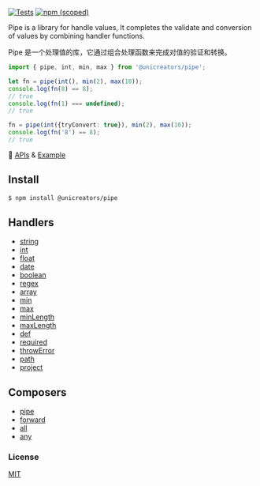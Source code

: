 [![Tests](https://github.com/unicreators/pipe/actions/workflows/tests.yml/badge.svg)](https://github.com/unicreators/pipe/actions/workflows/tests.yml) 
[![npm (scoped)](https://img.shields.io/npm/v/@unicreators/pipe)](https://www.npmjs.com/package/@unicreators/pipe)


Pipe is a library for handle values, It completes the validate and conversion of values by combining handler functions.


Pipe 是一个处理值的库，它通过组合处理函数来完成对值的验证和转换。


```ts
import { pipe, int, min, max } from '@unicreators/pipe';

let fn = pipe(int(), min(2), max(10));
console.log(fn(8) == 8);
// true
console.log(fn(1) === undefined);
// true

fn = pipe(int({tryConvert: true}), min(2), max(10));
console.log(fn('8') == 8);
// true
```

:watermelon: [APIs](./docs) & [Example](./tests/index.test.ts)  


## Install

```sh
$ npm install @unicreators/pipe
```

## Handlers

- [string](./docs#string)
- [int](./docs#int)
- [float](./docs#float)
- [date](./docs#date)
- [boolean](./docs#boolean)
- [regex](./docs#regex)
- [array](./docs#array)
- [min](./docs#min)
- [max](./docs#max)
- [minLength](./docs#minlength)
- [maxLength](./docs#maxlength)
- [def](./docs#def)
- [required](./docs#required)
- [throwError](./docs#throwerror)
- [path](./docs#path)
- [project](./docs#project)
  

## Composers

- [pipe](./docs#pipe)
- [forward](./docs#forward)
- [all](./docs#all)
- [any](./docs#any)




### License

[MIT](LICENSE)